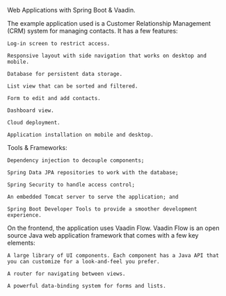 Web Applications with Spring Boot & Vaadin.


The example application used is a Customer Relationship Management (CRM) system for managing contacts. It has a few features:

    Log-in screen to restrict access.

    Responsive layout with side navigation that works on desktop and mobile.

    Database for persistent data storage.

    List view that can be sorted and filtered.

    Form to edit and add contacts.

    Dashboard view.

    Cloud deployment.

    Application installation on mobile and desktop.
Tools & Frameworks:


    Dependency injection to decouple components;

    Spring Data JPA repositories to work with the database;

    Spring Security to handle access control;

    An embedded Tomcat server to serve the application; and

    Spring Boot Developer Tools to provide a smoother development experience.


On the frontend, the application uses Vaadin Flow. Vaadin Flow is an open source Java web application framework that comes with a few key elements:

    A large library of UI components. Each component has a Java API that you can customize for a look-and-feel you prefer.

    A router for navigating between views.

    A powerful data-binding system for forms and lists.




